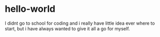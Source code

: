 # hello-world

I didnt go to school for coding and i really have little idea ever where to start, but i have always wanted to give it all a go for myself.
